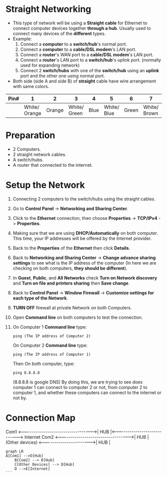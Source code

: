 # Straight Networking
- This type of network will be using a **Straight cable** for Ethernet to connect computer devices  together **through a hub**. Usually used to connect many devices of the **different** types.
- Example:
    1) Connect a **computer** to a **switch/hub**'s normal port.
    2) Connect a **computer** to a **cable/DSL modem**'s LAN port.
    3) Connect a **router**'s WAN port to a **cable/DSL modem**'s LAN port.
    4) Connect a **router**'s LAN port to a **switch/hub**'s uplink port. (normally used for expanding network)
    5) Connect 2 **switch/hubs** with one of the **switch/hub** using an **uplink** port and the other one using normal port.
- Both side (side A and side B) of **straight** cable have wire arrangement with same colors.

|Pin#|  1|  2|  3|  4|  5|  6|  7|  8|
|----|---|---|---|---|---|---|---|---|
|   |White/ Orange| Orange | White/ Green| Blue| White/ Blue| Green| White/ Brown|Brown|

# Preparation
- 2 Computers.
- 2 straight network cables.
- A switch/hubs.
- A router that connected to the internet.

# Setup the Network
1. Connecting 2 computers to the switch/hubs using the straight cables.
2. Go to **Control Panel** -> **Networking and Sharing Center**.
3. Click to the **Ethernet** connection, then choose **Properties** -> **TCP/IPv4** -> **Properties**.
4. Making sure that we are using **DHCP/Automatically** on both computer. This time, your IP addresses will be offered by the Internet provider.
5. Back to the **Properties** of the **Ethernet** then click **Details**.
6. Back to **Networking and Sharing Center** -> **Change advance sharing settings** to see what is the IP address of the computer (In here we are checking on both computers, **they should be different**).
7. In **Guest**, **Public**, and **All Networks** check **Turn on Network discovery** and **Turn on file and printers sharing** then **Save change**.
8. Back to **Control Panel** -> **Window Firewall** -> **Customize settings for each type of the Network**.
9. **TURN OFF** firewall at private Network on both Computers.
10. Open **Command line** on both computers to test the connection.
11. On Computer 1 **Command line** type:

	`ping (The IP address of Computer 2)`

	  On Computer 2 **Command line** type:

	`ping (The IP address of Computer 1)`

	Then On both computer, type:

	`ping 8.8.8.8`

	(8.8.8.8 is google DNS)
	By doing this, we are trying to see does computer 1 can connect to computer 2 or not, from computer 2 to computer 1, and whether these computers can connect to the internet or not by.

# Connection Map

Com1 <---------------------------------->| HUB |<----------------------------> Internet
Com2 <---------------------------------->| HUB |
(Other devices) <----------------------->| HUB |

```mermaid
graph LR
A[Com1] -->D[Hub]
    B[Com2] --> D[Hub]
    C[Other Devices] --> D[Hub]
    D -->E[Internet]
​```


